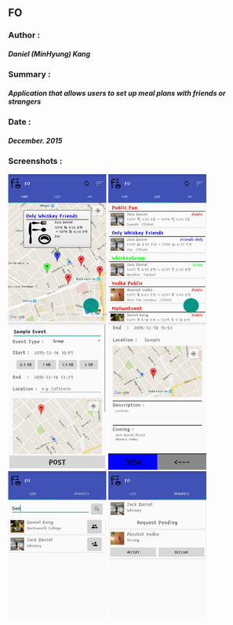 ## FO

### Author : 
##### Daniel (MinHyung) Kang

### Summary : 
##### Application that allows users to set up meal plans with friends or strangers

### Date : 
##### December. 2015

### Screenshots : 

<img src="https://github.com/MinHyung-Kang/Android/blob/master/FO/ScreenShots/7.jpg" width="200" height="300" />
<img src="https://github.com/MinHyung-Kang/Android/blob/master/FO/ScreenShots/9.jpg" width="200" height="300" />
<img src="https://github.com/MinHyung-Kang/Android/blob/master/FO/ScreenShots/12.jpg" width="200" height="300" />


<img src="https://github.com/MinHyung-Kang/Android/blob/master/FO/ScreenShots/15.jpg" width="200" height="300" />
<img src="https://github.com/MinHyung-Kang/Android/blob/master/FO/ScreenShots/20.jpg" width="200" height="300" />
<img src="https://github.com/MinHyung-Kang/Android/blob/master/FO/ScreenShots/21.jpg" width="200" height="300" />
